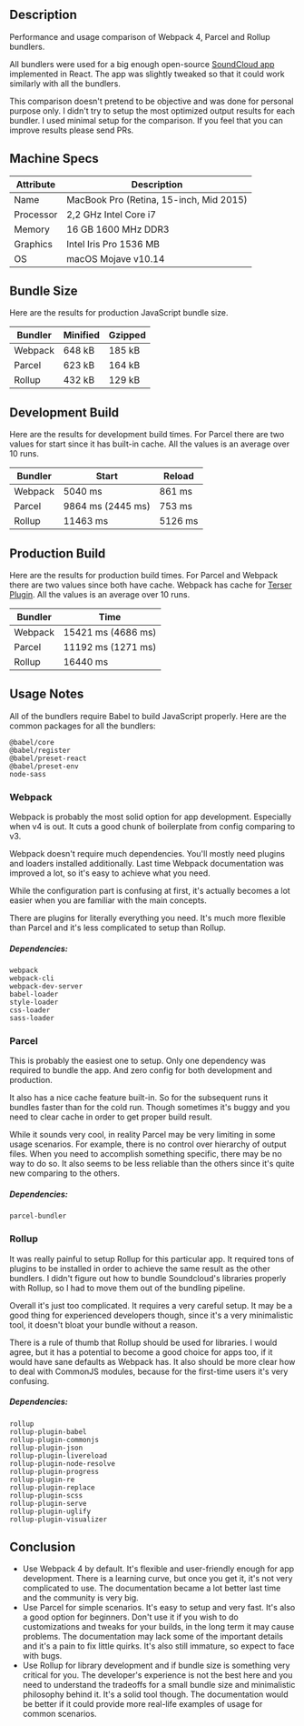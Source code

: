 ## Description

Performance and usage comparison of Webpack 4, Parcel and Rollup bundlers.

All bundlers were used for a big enough open-source [SoundCloud app](https://github.com/rwieruch/favesound-redux) implemented in React. The app was slightly tweaked so that it could work similarly with all the bundlers.

This comparison doesn't pretend to be objective and was done for personal purpose only. I didn't try to setup the most optimized output results for each bundler. I used minimal setup for the comparison. If you feel that you can improve results please send PRs.

## Machine Specs

| Attribute | Description                             |
|-----------|-----------------------------------------|
| Name      | MacBook Pro (Retina, 15-inch, Mid 2015) |
| Processor | 2,2 GHz Intel Core i7                   |
| Memory    | 16 GB 1600 MHz DDR3                     |
| Graphics  | Intel Iris Pro 1536 MB                  |
| OS        | macOS Mojave v10.14                     |

## Bundle Size

Here are the results for production JavaScript bundle size.

| Bundler | Minified | Gzipped |
|---------|----------|---------|
| Webpack | 648 kB   | 185 kB  |
| Parcel  | 623 kB   | 164 kB  |
| Rollup  | 432 kB   | 129 kB  |

## Development Build

Here are the results for development build times. For Parcel there are two values for start since it has built-in cache. All the values is an average over 10 runs.

| Bundler |       Start       | Reload  |
|---------|-------------------|---------|
| Webpack | 5040 ms           | 861 ms  |
| Parcel  | 9864 ms (2445 ms) | 753 ms  |
| Rollup  | 11463 ms          | 5126 ms |

## Production Build

Here are the results for production build times. For Parcel and Webpack there are two values since both have cache. Webpack has cache for [Terser Plugin](https://github.com/webpack-contrib/terser-webpack-plugin). All the values is an average over 10 runs.

| Bundler |        Time        |
|---------|--------------------|
| Webpack | 15421 ms (4686 ms) |
| Parcel  | 11192 ms (1271 ms) |
| Rollup  | 16440 ms           |

## Usage Notes

All of the bundlers require Babel to build JavaScript properly. Here are the common packages for all the bundlers:

```
@babel/core
@babel/register
@babel/preset-react
@babel/preset-env
node-sass
```

### Webpack

Webpack is probably the most solid option for app development. Especially when v4 is out. It cuts a good chunk of boilerplate from config comparing to v3.

Webpack doesn't require much dependencies. You'll mostly need plugins and loaders installed additionally. Last time Webpack documentation was improved a lot, so it's easy to achieve what you need.

While the configuration part is confusing at first, it's actually becomes a lot easier when you are familiar with the main concepts.

There are plugins for literally everything you need. It's much more flexible than Parcel and it's less complicated to setup than Rollup.

##### Dependencies:

```
webpack
webpack-cli
webpack-dev-server
babel-loader
style-loader
css-loader
sass-loader
```

### Parcel

This is probably the easiest one to setup. Only one dependency was required to bundle the app. And zero config for both development and production.

It also has a nice cache feature built-in. So for the subsequent runs it bundles faster than for the cold run. Though sometimes it's buggy and you need to clear cache in order to get proper build result.

While it sounds very cool, in reality Parcel may be very limiting in some usage scenarios. For example, there is no control over hierarchy of output files. When you need to accomplish something specific, there may be no way to do so. It also seems to be less reliable than the others since it's quite new comparing to the others.

##### Dependencies:

```
parcel-bundler
```

### Rollup

It was really painful to setup Rollup for this particular app. It required tons of plugins to be installed in order to achieve the same result as the other bundlers. I didn't figure out how to bundle Soundcloud's libraries properly with Rollup, so I had to move them out of the bundling pipeline.

Overall it's just too complicated. It requires a very careful setup. It may be a good thing for experienced developers though, since it's a very minimalistic tool, it doesn't bloat your bundle without a reason.

There is a rule of thumb that Rollup should be used for libraries. I would agree, but it has a potential to become a good choice for apps too, if it would have sane defaults as Webpack has. It also should be more clear how to deal with CommonJS modules, because for the first-time users it's very confusing.

##### Dependencies:

```
rollup
rollup-plugin-babel
rollup-plugin-commonjs
rollup-plugin-json
rollup-plugin-livereload
rollup-plugin-node-resolve
rollup-plugin-progress
rollup-plugin-re
rollup-plugin-replace
rollup-plugin-scss
rollup-plugin-serve
rollup-plugin-uglify
rollup-plugin-visualizer
```

## Conclusion

- Use Webpack 4 by default. It's flexible and user-friendly enough for app development. There is a learning curve, but once you get it, it's not very complicated to use. The documentation became a lot better last time and the community is very big.
- Use Parcel for simple scenarios. It's easy to setup and very fast. It's also a good option for beginners. Don't use it if you wish to do customizations and tweaks for your builds, in the long term it may cause problems. The documentation may lack some of the important details and it's a pain to fix little quirks. It's also still immature, so expect to face with bugs.
- Use Rollup for library development and if bundle size is something very critical for you. The developer's experience is not the best here and you need to understand the tradeoffs for a small bundle size and minimalistic philosophy behind it. It's a solid tool though. The documentation would be better if it could provide more real-life examples of usage for common scenarios.

